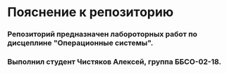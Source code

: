 # Пояснение к репозиторию
### Репозиторий предназначен лабороторных работ по дисцеплине "Операционные системы".
### Выполнил студент Чистяков Алексей, группа ББСО-02-18.
